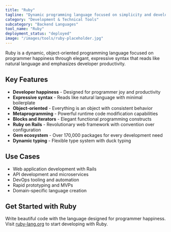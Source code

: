 ```yaml
---
title: "Ruby"
tagline: "Dynamic programming language focused on simplicity and developer happiness"
category: "Development & Technical Tools"
subcategory: "Backend Languages"
tool_name: "Ruby"
deployment_status: "deployed"
image: "/images/tools/ruby-placeholder.jpg"
---
```

Ruby is a dynamic, object-oriented programming language focused on programmer happiness through elegant, expressive syntax that reads like natural language and emphasizes developer productivity.

## Key Features

- **Developer happiness** - Designed for programmer joy and productivity
- **Expressive syntax** - Reads like natural language with minimal boilerplate
- **Object-oriented** - Everything is an object with consistent behavior
- **Metaprogramming** - Powerful runtime code modification capabilities
- **Blocks and iterators** - Elegant functional programming constructs
- **Ruby on Rails** - Revolutionary web framework with convention over configuration
- **Gem ecosystem** - Over 170,000 packages for every development need
- **Dynamic typing** - Flexible type system with duck typing

## Use Cases

- Web application development with Rails
- API development and microservices
- DevOps tooling and automation
- Rapid prototyping and MVPs
- Domain-specific language creation

## Get Started with Ruby

Write beautiful code with the language designed for programmer happiness. Visit [ruby-lang.org](https://www.ruby-lang.org) to start developing with Ruby.